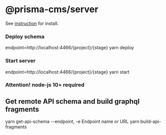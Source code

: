 # @prisma-cms/server
See [instruction](https://github.com/prisma-cms/boilerplate#readme) for install.

### Deploy schema
endpoint=http://localhost:4466/{project}/{stage} yarn deploy

### Start server
endpoint=http://localhost:4466/{project}/{stage} yarn start

### Attention! node-js 10+ required

## Get remote API schema and build graphql fragments
yarn get-api-schema --endpoint, -e Endpoint name or URL
yarn build-api-fragments

